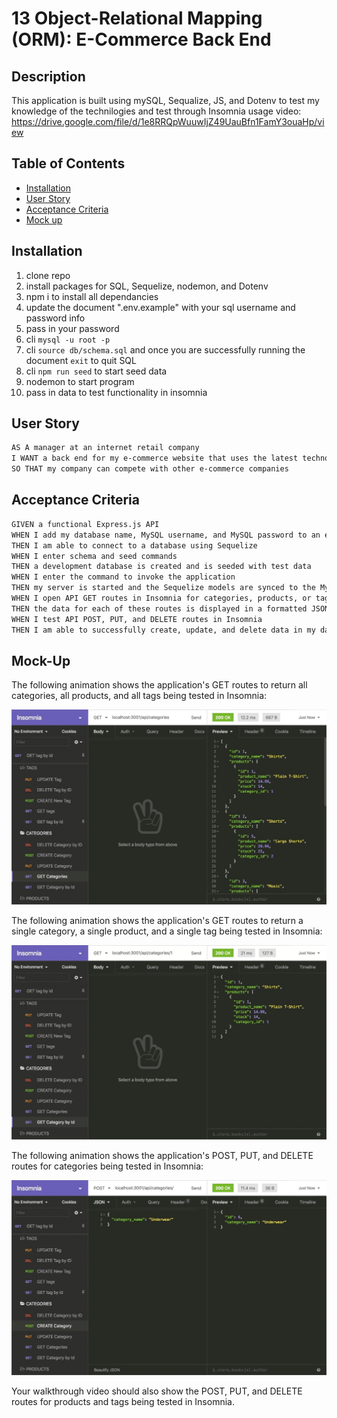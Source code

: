 # 13 Object-Relational Mapping (ORM): E-Commerce Back End
## Description 
This application is built using mySQL, Sequalize, JS, and Dotenv to test my knowledge of the technilogies and test through Insomnia
usage video: https://drive.google.com/file/d/1e8RRQpWuuwIjZ49UauBfn1FamY3ouaHp/view
## Table of Contents
- [Installation](#installation)
- [User Story](#user-story)
- [Acceptance Criteria](#acceptance-criteria)
- [Mock up](#mock-up)

## Installation
1. clone repo 
2. install packages for SQL, Sequelize, nodemon, and Dotenv
3. npm i to install all dependancies 
4. update the document ".env.example" with your sql username and password info
5. pass in your password
6. cli `mysql -u root -p`
7. cli `source db/schema.sql` and once you are successfully running the document `exit` to quit SQL
8. cli `npm run seed` to start seed data
9. nodemon to start program 
10. pass in data to test functionality in insomnia

## User Story

```md
AS A manager at an internet retail company
I WANT a back end for my e-commerce website that uses the latest technologies
SO THAT my company can compete with other e-commerce companies
```

## Acceptance Criteria

```md
GIVEN a functional Express.js API
WHEN I add my database name, MySQL username, and MySQL password to an environment variable file
THEN I am able to connect to a database using Sequelize
WHEN I enter schema and seed commands
THEN a development database is created and is seeded with test data
WHEN I enter the command to invoke the application
THEN my server is started and the Sequelize models are synced to the MySQL database
WHEN I open API GET routes in Insomnia for categories, products, or tags
THEN the data for each of these routes is displayed in a formatted JSON
WHEN I test API POST, PUT, and DELETE routes in Insomnia
THEN I am able to successfully create, update, and delete data in my database
```

## Mock-Up

The following animation shows the application's GET routes to return all categories, all products, and all tags being tested in Insomnia:

![In Insomnia, the user tests “GET tags,” “GET Categories,” and “GET All Products.”.](./Assets/13-orm-homework-demo-01.gif)

The following animation shows the application's GET routes to return a single category, a single product, and a single tag being tested in Insomnia:

![In Insomnia, the user tests “GET tag by id,” “GET Category by ID,” and “GET One Product.”](./Assets/13-orm-homework-demo-02.gif)

The following animation shows the application's POST, PUT, and DELETE routes for categories being tested in Insomnia:

![In Insomnia, the user tests “DELETE Category by ID,” “CREATE Category,” and “UPDATE Category.”](./Assets/13-orm-homework-demo-03.gif)

Your walkthrough video should also show the POST, PUT, and DELETE routes for products and tags being tested in Insomnia.
